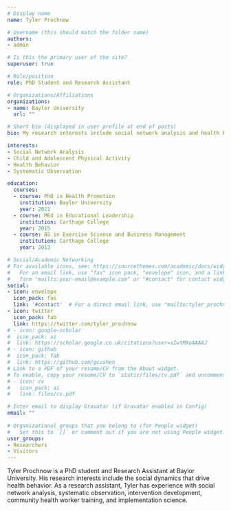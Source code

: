 ```yaml
---
# Display name
name: Tyler Prochnow

# Username (this should match the folder name)
authors:
- admin

# Is this the primary user of the site?
superuser: true

# Role/position
role: PhD Student and Research Assistant

# Organizations/Affiliations
organizations:
- name: Baylor University
  url: ""

# Short bio (displayed in user profile at end of posts)
bio: My research interests include social network analysis and health behavior.

interests:
- Social Network Analysis
- Child and Adolescent Physical Activity
- Health Behavior
- Systematic Observation

education:
  courses:
  - course: PhD in Health Promotion
    institution: Baylor University
    year: 2021
  - course: MEd in Educational Leadership
    institution: Carthage College
    year: 2015
  - course: BS in Exercise Science and Business Management
    institution: Carthage College
    year: 2013

# Social/Academic Networking
# For available icons, see: https://sourcethemes.com/academic/docs/widgets/#icons
#   For an email link, use "fas" icon pack, "envelope" icon, and a link in the
#   form "mailto:your-email@example.com" or "#contact" for contact widget.
social:
- icon: envelope
  icon_pack: fas
  link: '#contact'  # For a direct email link, use "mailto:tyler_prochnow1@baylor.edu".
- icon: twitter
  icon_pack: fab
  link: https://twitter.com/tyler_prochnow
# - icon: google-scholar
#  icon_pack: ai
#  link: https://scholar.google.co.uk/citations?user=sIwtMXoAAAAJ
# - icon: github
#  icon_pack: fab
#  link: https://github.com/gcushen
# Link to a PDF of your resume/CV from the About widget.
# To enable, copy your resume/CV to `static/files/cv.pdf` and uncomment the lines below.  
# - icon: cv
#   icon_pack: ai
#   link: files/cv.pdf

# Enter email to display Gravatar (if Gravatar enabled in Config)
email: ""
  
# Organizational groups that you belong to (for People widget)
#   Set this to `[]` or comment out if you are not using People widget.  
user_groups:
- Researchers
- Visitors
---
```


Tyler Prochnow is a PhD student and Research Assistant at Baylor University. His research interests include the social dynamics that drive health behavior. As a research assistant, Tyler has experience with social network analysis, systematic observation, intervention development, community health worker training, and implementation science. 
